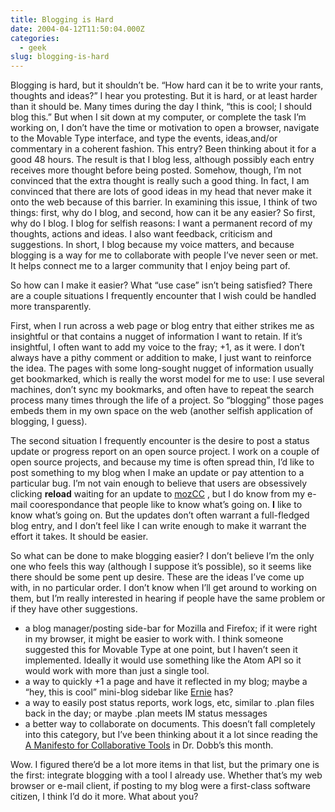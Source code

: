 ```yaml
---
title: Blogging is Hard
date: 2004-04-12T11:50:04.000Z
categories:
  - geek
slug: blogging-is-hard
---
```

Blogging is hard, but it shouldn’t be. “How hard can it be to write your rants, thoughts and ideas?” I hear you protesting. But it is hard, or at least harder than it should be. Many times during the day I think, “this is cool; I should blog this.” But when I sit down at my computer, or complete the task I’m working on, I don’t have the time or motivation to open a browser, navigate to the Movable Type interface, and type the events, ideas,and/or commentary in a coherent fashion. This entry? Been thinking about it for a good 48 hours. The result is that I blog less, although possibly each entry receives more thought before being posted. Somehow, though, I’m not convinced that the extra thought is really such a good thing. In fact, I am convinced that there are lots of good ideas in my head that never make it onto the web because of this barrier. In examining this issue, I think of two things: first, why do I blog, and second, how can it be any easier? So first, why do I blog. I blog for selfish reasons: I want a permanent record of my thoughts, actions and ideas. I also want feedback, criticism and suggestions. In short, I blog because my voice matters, and because blogging is a way for me to collaborate with people I’ve never seen or met. It helps connect me to a larger community that I enjoy being part of.

So how can I make it easier? What “use case” isn’t being satisfied? There are a couple situations I frequently encounter that I wish could be handled more transparently.

First, when I run across a web page or blog entry that either strikes me as insightful or that contains a nugget of information I want to retain. If it’s insightful, I often want to add my voice to the fray; +1, as it were. I don’t always have a pithy comment or addition to make, I just want to reinforce the idea. The pages with some long-sought nugget of information usually get bookmarked, which is really the worst model for me to use: I use several machines, don’t sync my bookmarks, and often have to repeat the search process many times through the life of a project. So “blogging” those pages embeds them in my own space on the web (another selfish application of blogging, I guess).

The second situation I frequently encounter is the desire to post a status update or progress report on an open source project. I work on a couple of open source projects, and because my time is often spread thin, I’d like to post something to my blog when I make an update or pay attention to a particular bug. I’m not vain enough to believe that users are obsessively clicking **reload** waiting for an update to [mozCC][1] , but I do know from my e-mail coorespondance that people like to know what’s going on. **I** like to know what’s going on. But the updates don’t often warrant a full-fledged blog entry, and I don’t feel like I can write enough to make it warrant the effort it takes. It should be easier.

So what can be done to make blogging easier? I don’t believe I’m the only one who feels this way (although I suppose it’s possible), so it seems like there should be some pent up desire. These are the ideas I’ve come up with, in no particular order. I don’t know when I’ll get around to working on them, but I’m really interested in hearing if people have the same problem or if they have other suggestions.

<ul class="simple">
  <li>
    a blog manager/posting side-bar for Mozilla and Firefox; if it were right in my browser, it might be easier to work with. I think someone suggested this for Movable Type at one point, but I haven’t seen it implemented. Ideally it would use something like the Atom <span class="caps">API</span> so it would work with more than just a single tool.
  </li>
  <li>
    a way to quickly +1 a page and have it reflected in my blog; maybe a “hey, this is cool” mini-blog sidebar like <a class="reference external" href="http://littleyellowdifferent.com">Ernie</a> has?
  </li>
  <li>
    a way to easily post status reports, work logs, etc, similar to .plan files back in the day; or maybe .plan meets <span class="caps">IM</span> status messages
  </li>
  <li>
    a better way to collaborate on documents. This doesn’t fall completely into this category, but I’ve been thinking about it a lot since reading the <a class="reference external" href="http://www.blueoxen.org/papers/0000D/">A Manifesto for Collaborative Tools</a> in Dr. Dobb’s this month.
  </li>
</ul>

Wow. I figured there’d be a lot more items in that list, but the primary one is the first: integrate blogging with a tool I already use. Whether that’s my web browser or e-mail client, if posting to my blog were a first-class software citizen, I think I’d do it more. What about you?



 [1]: http://yergler.net/projects/mozcc
